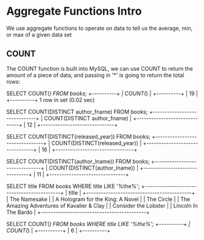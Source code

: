 # Aggregate Functions Intro 

We use aggregate functions to operate on data to tell us the average, min, or max of a given data set 

## COUNT 

The COUNT function is built into MySQL, we can use COUNT to return the amount of a piece of data, and passing in '*' is going to return the total rows: 

SELECT COUNT(*) FROM books;
+----------+
| COUNT(*) |
+----------+
|       19 |
+----------+
1 row in set (0.02 sec)

SELECT COUNT(DISTINCT author_fname) FROM books;
+------------------------------+
| COUNT(DISTINCT author_fname) |
+------------------------------+
|                           12 |
+------------------------------+


SELECT COUNT(DISTINCT(released_year)) FROM books;
+--------------------------------+
| COUNT(DISTINCT(released_year)) |
+--------------------------------+
|                             16 |
+--------------------------------+

SELECT COUNT(DISTINCT(author_lname)) FROM books;
+-------------------------------+
| COUNT(DISTINCT(author_lname)) |
+-------------------------------+
|                            11 |
+-------------------------------+


SELECT title FROM books WHERE title LIKE '%the%';
+-------------------------------------------+
| title                                     |
+-------------------------------------------+
| The Namesake                              |
| A Hologram for the King: A Novel          |
| The Circle                                |
| The Amazing Adventures of Kavalier & Clay |
| Consider the Lobster                      |
| Lincoln In The Bardo                      |
+-------------------------------------------+

SELECT COUNT(*) FROM books WHERE title LIKE '%the%';
+----------+
| COUNT(*) |
+----------+
|        6 |
+----------+
